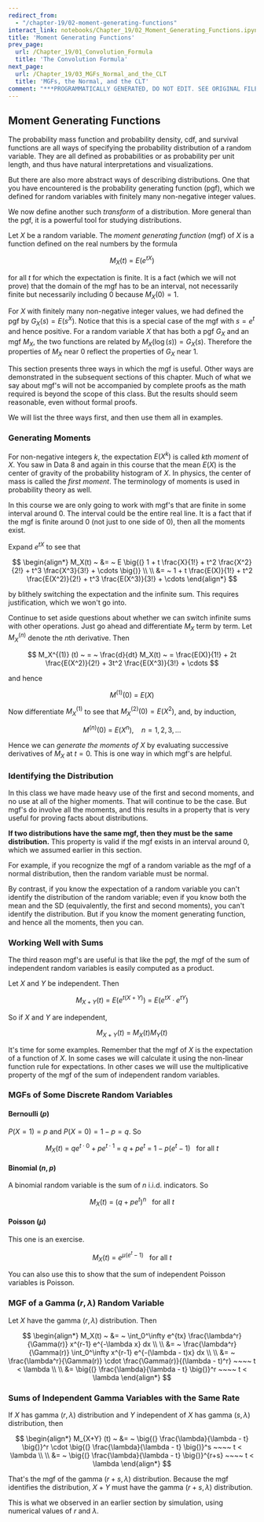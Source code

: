 ```yaml
---
redirect_from:
  - "/chapter-19/02-moment-generating-functions"
interact_link: notebooks/Chapter_19/02_Moment_Generating_Functions.ipynb
title: 'Moment Generating Functions'
prev_page:
  url: /Chapter_19/01_Convolution_Formula
  title: 'The Convolution Formula'
next_page:
  url: /Chapter_19/03_MGFs_Normal_and_the_CLT
  title: 'MGFs, the Normal, and the CLT'
comment: "***PROGRAMMATICALLY GENERATED, DO NOT EDIT. SEE ORIGINAL FILES IN /notebooks***"
---
```


## Moment Generating Functions

The probability mass function and probability density, cdf, and survival functions are all ways of specifying the probability distribution of a random variable. They are all defined as probabilities or as probability per unit length, and thus have natural interpretations and visualizations.

But there are also more abstract ways of describing distributions. One that you have encountered is the probability generating function (pgf), which we defined for random variables with finitely many non-negative integer values.

We now define another such *transform* of a distribution. More general than the pgf, it is a powerful tool for studying distributions.

Let $X$ be a random variable. The *moment generating function* (mgf) of $X$ is a function defined on the real numbers by the formula

$$
M_X(t) ~ = ~ E(e^{tX}) 
$$

for all $t$ for which the expectation is finite. It is a fact (which we will not prove) that the domain of the mgf has to be an interval, not necessarily finite but necessarily including 0 because $M_X(0) = 1$.

For $X$ with finitely many non-negative integer values, we had defined the pgf by $G_X(s) = E(s^X)$. Notice that this is a special case of the mgf with $s = e^t$ and hence positive. For a random variable $X$ that has both a pgf $G_X$ and an mgf $M_X$, the two functions are related by $M_X(\log(s)) = G_X(s)$. Therefore the properties of $M_X$ near 0 reflect the properties of $G_X$ near 1.

This section presents three ways in which the mgf is useful. Other ways are demonstrated in the subsequent sections of this chapter. Much of what we say about mgf's will not be accompanied by complete proofs as the math required is beyond the scope of this class. But the results should seem reasonable, even without formal proofs.

We will list the three ways first, and then use them all in examples.

### Generating Moments
For non-negative integers $k$, the expectation $E(X^k)$ is called *$k$th moment* of $X$. You saw in Data 8 and again in this course that the mean $E(X)$ is the center of gravity of the probability histogram of $X$. In physics, the center of mass is called the *first moment*. The terminology of moments is used in probability theory as well.

In this course we are only going to work with mgf's that are finite in some interval around 0. The interval could be the entire real line. It is a fact that if the mgf is finite around 0 (not just to one side of 0), then all the moments exist.

Expand $e^{tX}$ to see that

$$
\begin{align*}
M_X(t) ~ &= ~ E \big{(} 1 + t \frac{X}{1!} + t^2 \frac{X^2}{2!} + t^3 \frac{X^3}{3!} + \cdots \big{)} \\ \\
&= ~ 1 + t \frac{E(X)}{1!} + t^2 \frac{E(X^2)}{2!} + t^3 \frac{E(X^3)}{3!} + \cdots
\end{align*}
$$

by blithely switching the expectation and the infinite sum. This requires justification, which we won't go into.

Continue to set aside questions about whether we can switch infinite sums with other operations. Just go ahead and differentiate $M_X$ term by term. Let $M_X^{(n)}$ denote the $n$th derivative. Then

$$
M_X^{(1)} (t) ~ = ~ \frac{d}{dt} M_X(t) ~ = \frac{E(X)}{1!} + 2t \frac{E(X^2)}{2!} + 3t^2 \frac{E(X^3)}{3!} + \cdots
$$

and hence

$$
M^{(1)} (0) ~ = ~ E(X)
$$

Now differentiate $M_X^{(1)}$ to see that $M_X^{(2)}(0) = E(X^2)$, and, by induction,

$$
M^{(n)} (0) ~ = ~ E(X^n), ~~~~ n = 1, 2, 3, \ldots
$$

Hence we can *generate the moments of $X$* by evaluating successive derivatives of $M_X$ at $t=0$. This is one way in which mgf's are helpful.

### Identifying the Distribution
In this class we have made heavy use of the first and second moments, and no use at all of the higher moments. That will continue to be the case. But mgf's do involve all the moments, and this results in a property that is very useful for proving facts about distributions. 

**If two distributions have the same mgf, then they must be the same distribution.** This property is valid if the mgf exists in an interval around 0, which we assumed earlier in this section.

For example, if you recognize the mgf of a random variable as the mgf of a normal distribution, then the random variable must be normal.

By contrast, if you know the expectation of a random variable you can't identify the distribution of the random variable; even if you know both the mean and the SD (equivalently, the first and second moments), you can't identify the distribution. But if you know the moment generating function, and hence all the moments, then you can.

### Working Well with Sums
The third reason mgf's are useful is that like the pgf, the mgf of the sum of independent random variables is easily computed as a product.

Let $X$ and $Y$ be independent. Then

$$
M_{X+Y} (t) ~ = ~ E(e^{t(X+Y)}) ~ = ~ E(e^{tX} \cdot e^{tY})
$$

So if $X$ and $Y$ are independent,

$$
M_{X+Y}(t) ~ = ~ M_X(t) M_Y(t)
$$

It's time for some examples. Remember that the mgf of $X$ is the expectation of a function of $X$. In some cases we will calculate it using the non-linear function rule for expectations. In other cases we will use the multiplicative property of the mgf of the sum of independent random variables.

### MGFs of Some Discrete Random Variables

#### Bernoulli $(p)$
$P(X = 1) = p$ and $P(X = 0) = 1 - p = q$. So

$$
M_X(t) ~ = ~ qe^{t \cdot 0} + pe^{t \cdot 1} ~ = ~ q + pe^t ~ = ~ 1 - p(e^t - 1)  ~~~ \text{for all } t 
$$

#### Binomial $(n, p)$
A binomial random variable is the sum of $n$ i.i.d. indicators. So

$$
M_X(t) ~ = ~ (q + pe^t)^n ~~~ \text{for all } t 
$$

#### Poisson $(\mu)$
This one is an exercise.

$$
M_X(t) ~ = ~ e^{\mu(e^t - 1)} ~~~ \text{for all } t
$$

You can also use this to show that the sum of independent Poisson variables is Poisson.

### MGF of a Gamma $(r, \lambda )$ Random Variable

Let $X$ have the gamma $(r, \lambda)$ distribution. Then

$$
\begin{align*}
M_X(t) ~ &= ~ \int_0^\infty e^{tx} \frac{\lambda^r}{\Gamma(r)} x^{r-1} e^{-\lambda x} dx \\ \\
&= ~ \frac{\lambda^r}{\Gamma(r)} \int_0^\infty x^{r-1} e^{-(\lambda - t)x} dx \\ \\
&= ~ \frac{\lambda^r}{\Gamma(r)} \cdot \frac{\Gamma(r)}{(\lambda - t)^r} ~~~~ t < \lambda \\ \\
&= \big{(} \frac{\lambda}{\lambda - t} \big{)}^r ~~~~ t < \lambda
\end{align*} 
$$

### Sums of Independent Gamma Variables with the Same Rate
If $X$ has gamma $(r, \lambda)$ distribution and $Y$ independent of $X$ has gamma $(s, \lambda)$ distribution, then

$$
\begin{align*} 
M_{X+Y} (t) ~ &= ~ \big{(} \frac{\lambda}{\lambda - t} \big{)}^r \cdot \big{(} \frac{\lambda}{\lambda - t} \big{)}^s ~~~~ t < \lambda \\ \\
&= ~ \big{(} \frac{\lambda}{\lambda - t} \big{)}^{r+s} ~~~~ t < \lambda
\end{align*}
$$

That's the mgf of the gamma $(r+s, \lambda)$ distribution. Because the mgf identifies the distribution, $X+Y$ must have the gamma $(r+s, \lambda)$ distribution.

This is what we observed in an earlier section by simulation, using numerical values of $r$ and $\lambda$.
